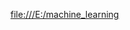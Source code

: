 [file:///E:/machine_learning](file:///E:/%EF%BC%88machine_learning%EF%BC%89/)






























